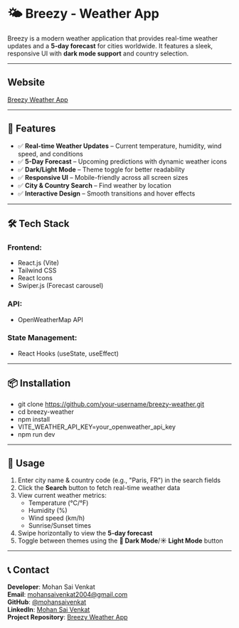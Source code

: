 # 🌤 Breezy - Weather App  

Breezy is a modern weather application that provides real-time weather updates and a **5-day forecast** for cities worldwide. It features a sleek, responsive UI with **dark mode support** and country selection.  

---

## Website
[Breezy Weather App](https://breezy-nu.vercel.app/)  


---

## 🚀 Features  
- ✅ **Real-time Weather Updates** – Current temperature, humidity, wind speed, and conditions  
- ✅ **5-Day Forecast** – Upcoming predictions with dynamic weather icons  
- ✅ **Dark/Light Mode** – Theme toggle for better readability  
- ✅ **Responsive UI** – Mobile-friendly across all screen sizes  
- ✅ **City & Country Search** – Find weather by location  
- ✅ **Interactive Design** – Smooth transitions and hover effects  

---

## 🛠 Tech Stack  
### **Frontend:**  
- React.js (Vite)  
- Tailwind CSS  
- React Icons  
- Swiper.js (Forecast carousel)  

### **API:**  
- OpenWeatherMap API  

### **State Management:**  
- React Hooks (useState, useEffect)  

---

## 📦 Installation  
   - git clone https://github.com/your-username/breezy-weather.git
   - cd breezy-weather
   - npm install
   - VITE_WEATHER_API_KEY=your_openweather_api_key
   - npm run dev

---

## 🎯 Usage  
1. Enter city name & country code (e.g., "Paris, FR") in the search fields  
2. Click the **Search** button to fetch real-time weather data  
3. View current weather metrics:  
   - Temperature (°C/°F)  
   - Humidity (%)  
   - Wind speed (km/h)  
   - Sunrise/Sunset times  
4. Swipe horizontally to view the **5-day forecast**  
5. Toggle between themes using the **🌙 Dark Mode**/**☀️ Light Mode** button  

---

## 📞 Contact  
**Developer**: Mohan Sai Venkat   
**Email**: [mohansaivenkat2004@gmail.com](mailto:mohansaivenkat2004@gmail.com)  
**GitHub**: [@mohansaivenkat](https://github.com/mohansaivenkat)  
**LinkedIn**: [Mohan Sai Venkat](https://linkedin.com/in/mohan-sai-venkat)  
**Project Repository**: [Breezy Weather App](https://breezy-nu.vercel.app/)  
